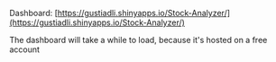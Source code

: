 Dashboard: [https://gustiadli.shinyapps.io/Stock-Analyzer/](https://gustiadli.shinyapps.io/Stock-Analyzer/)

The dashboard will take a while to load, because it's hosted on a free account
